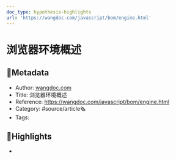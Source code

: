 ```yaml
---
doc_type: hypothesis-highlights
url: 'https://wangdoc.com/javascript/bom/engine.html'
---
```

# 浏览器环境概述
## 📃Metadata
- Author: [wangdoc.com]()
- Title: 浏览器环境概述
- Reference: https://wangdoc.com/javascript/bom/engine.html
- Category: #source/article🗞
- Tags:
## 📒Highlights
- <script>元素还可以动态生成，生成后再插入页面，从而实现脚本的动态加载。

- 下面是一些优化技巧。读取 DOM 或者写入 DOM，尽量写在一起，不要混杂。不要读取一个 DOM 节点，然后立刻写入，接着再读取一个 DOM 节点。缓存 DOM 信息。不要一项一项地改变样式，而是使用 CSS class 一次性改变样式。使用documentFragment操作 DOM动画使用absolute定位或fixed定位，这样可以减少对其他元素的影响。只在必要时才显示隐藏元素。使用window.requestAnimationFrame()，因为它可以把代码推迟到下一次重绘之前执行，而不是立即要求页面重绘。使用虚拟 DOM（virtual DOM）库。

